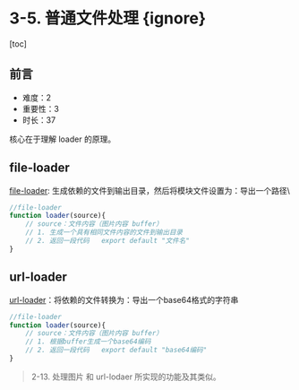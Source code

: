 # 3-5. 普通文件处理 {ignore}

[toc]

## 前言

- 难度：2
- 重要性：3
- 时长：37

核心在于理解 loader 的原理。

## file-loader

[file-loader](https://www.npmjs.com/package/file-loader): 生成依赖的文件到输出目录，然后将模块文件设置为：导出一个路径\

```js
//file-loader
function loader(source){
	// source：文件内容（图片内容 buffer）
	// 1. 生成一个具有相同文件内容的文件到输出目录
	// 2. 返回一段代码   export default "文件名"
}
```

## url-loader

[url-loader](https://www.npmjs.com/package/url-loader)：将依赖的文件转换为：导出一个base64格式的字符串

```js
//file-loader
function loader(source){
	// source：文件内容（图片内容 buffer）
	// 1. 根据buffer生成一个base64编码
	// 2. 返回一段代码   export default "base64编码"
}
```

> 2-13. 处理图片 和 url-lodaer 所实现的功能及其类似。